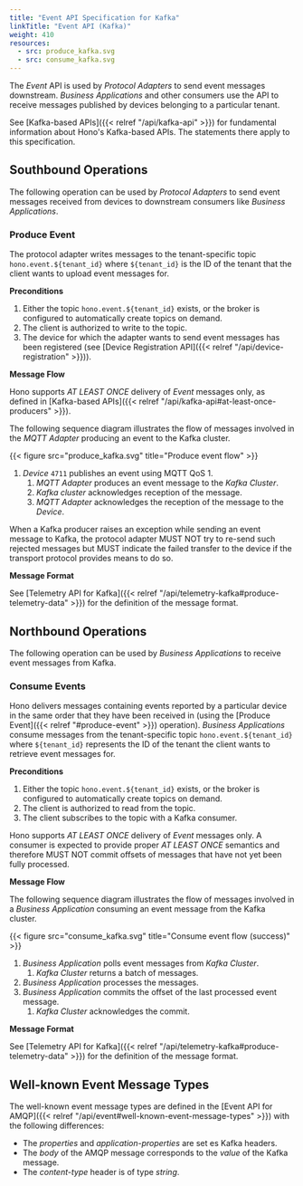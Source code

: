 ```yaml
---
title: "Event API Specification for Kafka"
linkTitle: "Event API (Kafka)"
weight: 410
resources:
  - src: produce_kafka.svg
  - src: consume_kafka.svg
---
```


The *Event* API is used by *Protocol Adapters* to send event messages downstream.
*Business Applications* and other consumers use the API to receive messages published by devices belonging to a
particular tenant.

See [Kafka-based APIs]({{< relref "/api/kafka-api" >}}) for fundamental information about Hono's Kafka-based APIs.
The statements there apply to this specification.

## Southbound Operations

The following operation can be used by *Protocol Adapters* to send event messages received from devices to downstream
consumers like *Business Applications*.

### Produce Event

The protocol adapter writes messages to the tenant-specific topic `hono.event.${tenant_id}` where `${tenant_id}` is the ID
of the tenant that the client wants to upload event messages for.


**Preconditions**

1. Either the topic `hono.event.${tenant_id}` exists, or the broker is configured to automatically create topics on demand.
1. The client is authorized to write to the topic.
1. The device for which the adapter wants to send event messages has been registered (see
   [Device Registration API]({{< relref "/api/device-registration" >}})).

**Message Flow**

Hono supports *AT LEAST ONCE* delivery of *Event* messages only, as defined in
[Kafka-based APIs]({{< relref "/api/kafka-api#at-least-once-producers" >}}).

The following sequence diagram illustrates the flow of messages involved in the *MQTT Adapter* producing an event to
the Kafka cluster.

{{< figure src="produce_kafka.svg" title="Produce event flow" >}}

1. *Device* `4711` publishes an event using MQTT QoS 1.
   1. *MQTT Adapter* produces an event message to the *Kafka Cluster*.
   1. *Kafka cluster* acknowledges reception of the message.
   1. *MQTT Adapter* acknowledges the reception of the message to the *Device*.

When a Kafka producer raises an exception while sending an event message to Kafka, the protocol adapter MUST NOT try
to re-send such rejected messages but MUST indicate the failed transfer to the device if the transport protocol provides
means to do so.

**Message Format**

See [Telemetry API for Kafka]({{< relref "/api/telemetry-kafka#produce-telemetry-data" >}}) for the definition of the
message format.

## Northbound Operations

The following operation can be used by *Business Applications* to receive event messages from Kafka.

### Consume Events

Hono delivers messages containing events reported by a particular device in the same order that they have been received
in (using the [Produce Event]({{< relref "#produce-event" >}}) operation).
*Business Applications* consume messages from the tenant-specific topic `hono.event.${tenant_id}` where `${tenant_id}`
represents the ID of the tenant the client wants to retrieve event messages for.

**Preconditions**

1. Either the topic `hono.event.${tenant_id}` exists, or the broker is configured to automatically create topics on demand.
1. The client is authorized to read from the topic.
1. The client subscribes to the topic with a Kafka consumer. 

Hono supports *AT LEAST ONCE* delivery of *Event* messages only. A consumer is expected to provide proper *AT LEAST ONCE* 
semantics and therefore MUST NOT commit offsets of messages that have not yet been fully processed.

**Message Flow**

The following sequence diagram illustrates the flow of messages involved in a *Business Application* consuming an event
message from the Kafka cluster. 

{{< figure src="consume_kafka.svg" title="Consume event flow (success)" >}}

1. *Business Application* polls event messages from *Kafka Cluster*.
    1. *Kafka Cluster* returns a batch of messages.
1. *Business Application* processes the messages.
1. *Business Application* commits the offset of the last processed event message.
    1. *Kafka Cluster* acknowledges the commit.

**Message Format**

See [Telemetry API for Kafka]({{< relref "/api/telemetry-kafka#produce-telemetry-data" >}}) for the definition of the
message format. 

## Well-known Event Message Types

The well-known event message types are defined in the
[Event API for AMQP]({{< relref "/api/event#well-known-event-message-types" >}}) with the following differences:

* The _properties_ and _application-properties_ are set es Kafka headers.
* The _body_ of the AMQP message corresponds to the *value* of the Kafka message.
* The *content-type* header is of type *string*.
